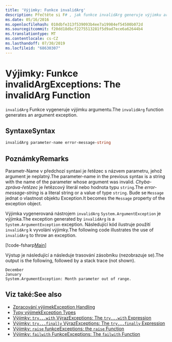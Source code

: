 ```yaml
---
title: 'Výjimky: Funkce invalidArg'
description: Přečtěte si F# , jak funkce invalidArg generuje výjimku argumentu.
ms.date: 05/16/2016
ms.openlocfilehash: 010dbfe313f539093b4ee7a19984ef54500b072d
ms.sourcegitcommit: f20dd18dbcf2275513281f5d9ad7ece6a62644b4
ms.translationtype: MT
ms.contentlocale: cs-CZ
ms.lasthandoff: 07/30/2019
ms.locfileid: "68630307"
---
```

# <a name="exceptions-the-invalidarg-function"></a><span data-ttu-id="0b796-103">Výjimky: Funkce invalidArg</span><span class="sxs-lookup"><span data-stu-id="0b796-103">Exceptions: The invalidArg Function</span></span>

<span data-ttu-id="0b796-104">`invalidArg` Funkce vygeneruje výjimku argumentu.</span><span class="sxs-lookup"><span data-stu-id="0b796-104">The `invalidArg` function generates an argument exception.</span></span>

## <a name="syntax"></a><span data-ttu-id="0b796-105">Syntaxe</span><span class="sxs-lookup"><span data-stu-id="0b796-105">Syntax</span></span>

```fsharp
invalidArg parameter-name error-message-string
```

## <a name="remarks"></a><span data-ttu-id="0b796-106">Poznámky</span><span class="sxs-lookup"><span data-stu-id="0b796-106">Remarks</span></span>

<span data-ttu-id="0b796-107">Parametr-Name v předchozí syntaxi je řetězec s názvem parametru, jehož argument je neplatný.</span><span class="sxs-lookup"><span data-stu-id="0b796-107">The parameter-name in the previous syntax is a string with the name of the parameter whose argument was invalid.</span></span> <span data-ttu-id="0b796-108">*Chyba-zpráva-řetězec* je řetězcový literál nebo hodnota typu `string`.</span><span class="sxs-lookup"><span data-stu-id="0b796-108">The *error-message-string* is a literal string or a value of type `string`.</span></span> <span data-ttu-id="0b796-109">Bude se `Message` jednat o vlastnost objektu Exception.</span><span class="sxs-lookup"><span data-stu-id="0b796-109">It becomes the `Message` property of the exception object.</span></span>

<span data-ttu-id="0b796-110">Výjimka vygenerovaná nástrojem `invalidArg` `System.ArgumentException` je výjimka.</span><span class="sxs-lookup"><span data-stu-id="0b796-110">The exception generated by `invalidArg` is a `System.ArgumentException` exception.</span></span> <span data-ttu-id="0b796-111">Následující kód ilustruje použití `invalidArg` k vyvolání výjimky.</span><span class="sxs-lookup"><span data-stu-id="0b796-111">The following code illustrates the use of `invalidArg` to throw an exception.</span></span>

[!code-fsharp[Main](~/samples/snippets/fsharp/lang-ref-2/snippet6101.fs)]

<span data-ttu-id="0b796-112">Výstup je následující a následuje trasování zásobníku (nezobrazuje se).</span><span class="sxs-lookup"><span data-stu-id="0b796-112">The output is the following, followed by a stack trace (not shown).</span></span>

```
December
January
System.ArgumentException: Month parameter out of range.
```

## <a name="see-also"></a><span data-ttu-id="0b796-113">Viz také:</span><span class="sxs-lookup"><span data-stu-id="0b796-113">See also</span></span>

- [<span data-ttu-id="0b796-114">Zpracování výjimek</span><span class="sxs-lookup"><span data-stu-id="0b796-114">Exception Handling</span></span>](index.md)
- [<span data-ttu-id="0b796-115">Typy výjimek</span><span class="sxs-lookup"><span data-stu-id="0b796-115">Exception Types</span></span>](exception-types.md)
- [<span data-ttu-id="0b796-116">Výjimky: `try...with` Výraz</span><span class="sxs-lookup"><span data-stu-id="0b796-116">Exceptions: The `try...with` Expression</span></span>](the-try-with-expression.md)
- [<span data-ttu-id="0b796-117">Výjimky: `try...finally` Výraz</span><span class="sxs-lookup"><span data-stu-id="0b796-117">Exceptions: The `try...finally` Expression</span></span>](the-try-finally-expression.md)
- [<span data-ttu-id="0b796-118">Výjimky: `raise` funkce</span><span class="sxs-lookup"><span data-stu-id="0b796-118">Exceptions: the `raise` Function</span></span>](the-raise-function.md)
- [<span data-ttu-id="0b796-119">Výjimky: `failwith` Funkce</span><span class="sxs-lookup"><span data-stu-id="0b796-119">Exceptions: The `failwith` Function</span></span>](the-failwith-function.md)
